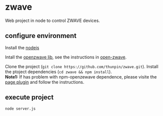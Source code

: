 # zwave
Web project in node to control ZWAVE devices.

## configure environment
Install the [nodejs](http://nodejs.org)

Intall the [openzwave lib](http://www.openzwave.com/), see the instructions in
[open-zwave](https://github.com/OpenZWave/open-zwave).

Clone the project (```git clone https://github.com/thunpin/zwave.git```). 
Install the ptoject dependencies (```cd zwave && npm install```). <br>
<b>Note1:</b> If has problem with npm-openzewave dependence, please visite the
[page plugin](https://github.com/OpenZWave/node-openzwave-shared) and follow the
instructions.

## execute project
```node server.js```